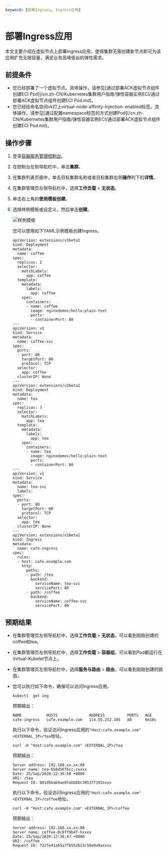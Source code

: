 ```yaml
---
keyword: [部署Ingress, Ingress应用]
---
```


# 部署Ingress应用

本文主要介绍在虚拟节点上部署Ingress应用，使得集群无需创建新节点即可为该应用扩充无限容量，满足业务高峰低谷的弹性需求。

## 前提条件

-   您已经部署了一个虚拟节点。具体操作，请参见[通过部署ACK虚拟节点组件创建ECI Pod](/cn.zh-CN/Kubernetes集群用户指南/弹性容器实例ECI/通过部署ACK虚拟节点组件创建ECI Pod.md)。
-   您已经给命名空间vk打上virtual-node-affinity-injection: enabled标签。具体操作，请参见[通过配置namespace标签的方式创建Pod](/cn.zh-CN/Kubernetes集群用户指南/弹性容器实例ECI/通过部署ACK虚拟节点组件创建ECI Pod.md)。

## 操作步骤

1.  登录[容器服务管理控制台](https://cs.console.aliyun.com)。

2.  在控制台左侧导航栏中，单击**集群**。

3.  在集群列表页面中，单击目标集群名称或者目标集群右侧**操作**列下的**详情**。

4.  在集群管理页左侧导航栏中，选择**工作负载** \> **无状态**。

5.  单击右上角的**使用模板创建**。

6.  选择样例模板或自定义，然后单击**创建**。

    ![样例模板](https://static-aliyun-doc.oss-accelerate.aliyuncs.com/assets/img/zh-CN/6106659951/p47324.png)

    您可以使用如下YAML示例模板创建Ingress。

    ```
    apiVersion: extensions/v1beta1
    kind: Deployment
    metadata:
      name: coffee
    spec:
      replicas: 2
      selector:
        matchLabels:
          app: coffee
      template:
        metadata:
          labels:
            app: coffee
        spec:
          containers:
          - name: coffee
            image: nginxdemos/hello:plain-text
            ports:
            - containerPort: 80
    ---
    apiVersion: v1
    kind: Service
    metadata:
      name: coffee-svc
    spec:
      ports:
      - port: 80
        targetPort: 80
        protocol: TCP
      selector:
        app: coffee
      clusterIP: None
    ---
    apiVersion: extensions/v1beta1
    kind: Deployment
    metadata:
      name: tea
    spec:
      replicas: 3
      selector:
        matchLabels:
          app: tea
      template:
        metadata:
          labels:
            app: tea
        spec:
          containers:
          - name: tea
            image: nginxdemos/hello:plain-text
            ports:
            - containerPort: 80
    ---
    apiVersion: v1
    kind: Service
    metadata:
      name: tea-svc
      labels:
    spec:
      ports:
      - port: 80
        targetPort: 80
        protocol: TCP
      selector:
        app: tea
      clusterIP: None
    ---
    apiVersion: extensions/v1beta1
    kind: Ingress
    metadata:
      name: cafe-ingress
    spec:
      rules:
      - host: cafe.example.com
        http:
          paths:
          - path: /tea
            backend:
              serviceName: tea-svc
              servicePort: 80
          - path: /coffee
            backend:
              serviceName: coffee-svc
              servicePort: 80
    ```


## 预期结果

-   在集群管理页左侧导航栏中，选择**工作负载** \> **无状态**，可以看到刚刚创建的coffee和tea。
-   在集群管理页左侧导航栏中，选择**工作负载** \> **容器组**，可以看到Pod都运行在Virtual-Kubelet节点上。
-   在集群管理页左侧导航栏中，选择**服务与路由** \> **路由**，可以看到刚刚创建的路由。
-   您可以执行如下命令，确保可以访问Ingress应用。

    ```
    kubectl  get ing
    ```

    预期输出：

    ```
    NAME           HOSTS              ADDRESS          PORTS   AGE
    cafe-ingress   cafe.example.com   114.55.252.185   80      6m18s
    ```

    执行以下命令，验证访问Ingress应用的`"Host:cafe.example.com" <EXTERNAL_IP>/tea`地址。

    ```
    curl -H "Host:cafe.example.com" <EXTERNAL_IP>/tea
    ```

    预期输出：

    ```
    Server address: 192.168.xx.xx:80
    Server name: tea-658d56f6cc-cxxxx
    Date: 25/Sep/2020:12:36:50 +0000
    URI: /tea
    Request ID: b01d5bab9ae07abb8bc385377193xxxx
    ```

    执行以下命令，验证访问Ingress应用的`"Host:cafe.example.com" <EXTERNAL_IP>/coffee`地址。

    ```
    curl -H "Host:cafe.example.com" <EXTERNAL_IP>/coffee
    ```

    预期输出：

    ```
    Server address: 192.168.xx.xx:80
    Server name: coffee-8c8ff9b4f-hxxxx
    Date: 25/Sep/2020:12:36:47 +0000
    URI: /coffee
    Request ID: 722fe41a65a7fb552613c56e0a9axxxx
    ```


